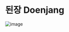 # 된장 Doenjang

![image](https://user-images.githubusercontent.com/50277379/138432953-e63693c8-94fa-4ea0-8473-f29ad892e035.png)
